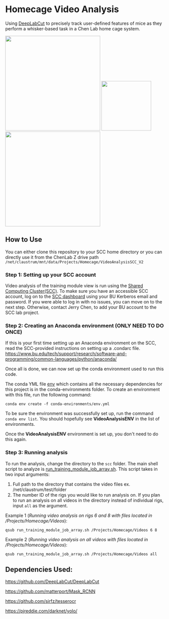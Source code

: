 # Homecage Video Analysis
Using [DeepLabCut](https://github.com/DeepLabCut/DeepLabCut) to precisely track user-defined features of mice as they perform a whisker-based task in a Chen Lab home cage system.

<img src="https://github.com/kevry/HomecageVideoAnalysis/assets/45439265/c2455d7d-cdef-438e-9cc1-256ffa74e7c8" width="300"/>

<img src="https://github.com/kevry/HomecageVideoAnalysis/assets/45439265/a96640ca-1950-4cc6-a994-8ebe4b33098f" width="157"/>

<img src="https://github.com/kevry/HomecageVideoAnalysis/assets/45439265/97efb6e7-2fa9-4cdc-95ae-49d0fb94aa7d" width="300"/>


## How to Use
You can either clone this repository to your SCC home directory or you can directly use it from the ChenLab Z drive path `/net/claustrum/mnt/data/Projects/Homecage/VideoAnalysisSCC_V2`

### Step 1: Setting up your SCC account
Video analysis of the training module view is run using the [Shared Computing Cluster(SCC)](https://www.bu.edu/tech/support/research/computing-resources/scc/). To make sure you have an accessible SCC account, log on to the [SCC dashboard](https://scc-ondemand2.bu.edu/pun/sys/dashboard) using your BU Kerberos email and password. If you were able to log in with no issues, you can move on to the next step. Otherwise, contact Jerry Chen, to add your BU account to the SCC lab project.

### Step 2: Creating an Anaconda environment (ONLY NEED TO DO ONCE)
If this is your first time setting up an Anaconda environment on the SCC, read the SCC-provided instructions on setting up a .condarc file. 
https://www.bu.edu/tech/support/research/software-and-programming/common-languages/python/anaconda/

Once all is done, we can now set up the conda environment used to run this code. 

The conda YML file [env](conda-environment/env.yml) which contains all the necessary dependencies for this project is in the conda-environments folder.
To create an environment with this file, run the following command:

`conda env create -f conda-environments/env.yml`

To be sure the environment was successfully set up, run the command `conda env list`. You should hopefully see **VideoAnalysisENV** in the list of environments.

Once the **VideoAnalysisENV** environment is set up, you don't need to do this again. 


### Step 3: Running analysis
To run the analysis, change the directory to the `scc` folder. The main shell script to analyze is [run_training_module_job_array.sh](scc/run_training_module_job_array.sh). This script takes in two input arguments:

1. Full path to the directory that contains the video files ex. /net/claustrum/test/folder
2. The number ID of the rigs you would like to run analysis on. If you plan to run an analysis on all videos in the directory instead of individual rigs, input `all` as the argument.

Example 1 (*Running video analysis on rigs 6 and 8 with files located in /Projects/Homecage/Videos*):

`qsub run_training_module_job_array.sh /Projects/Homecage/Videos 6 8`

Example 2 (*Running video analysis on all videos with files located in /Projects/Homecage/Videos*):

`qsub run_training_module_job_array.sh /Projects/Homecage/Videos all`

## Dependencies Used:
https://github.com/DeepLabCut/DeepLabCut

https://github.com/matterport/Mask_RCNN

https://github.com/sirfz/tesserocr

https://pjreddie.com/darknet/yolo/
